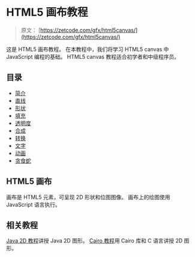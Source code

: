 # HTML5 画布教程

> 原文： [https://zetcode.com/gfx/html5canvas/](https://zetcode.com/gfx/html5canvas/)

这是 HTML5 画布教程。 在本教程中，我们将学习 HTML5 canvas 中 JavaScript 编程的基础。 HTML5 canvas 教程适合初学者和中级程序员。

## 目录



*   [简介](introduction/)
*   [直线](lines/)
*   [形状](shapes/)
*   [填充](fills/)
*   [透明度](transparency/)
*   [合成](compositing/)
*   [转换](transformations/)
*   [文字](text/)
*   [动画](animation/)
*   [贪食蛇](snake/)



## HTML5 画布

画布是 HTML5 元素，可呈现 2D 形状和位图图像。 画布上的绘图使用 JavaScript 语言执行。

## 相关教程

[Java 2D 教程](/gfx/java2d/)讲授 Java 2D 图形。 [Cairo 教程](/gfx/cairo/)用 Cairo 库和 C 语言讲授 2D 图形。